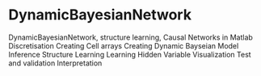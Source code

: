 # DynamicBayesianNetwork
DynamicBayesianNetwork, structure learning, Causal Networks in Matlab
Discretisation
Creating Cell arrays
Creating Dynamic Bayseian Model
Inference
Structure Learning
Learning Hidden Variable
Visualization
Test and validation
Interpretation
